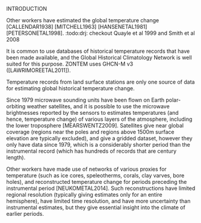INTRODUCTION

Other workers have estimated the global temperature change
[CALLENDAR1938] [MITCHELL1963] [HANSENETAL1981]
[PETERSONETAL1998].
:todo:drj: checkout Quayle et al 1999 and Smith et al 2008

It is common to use databases of historical temperature records
that have been made available, and the Global Historical
Climatology Network is well suited for this purpose. ZONTEM uses
GHCN-M v3 ([LAWRIMOREETAL2011]).

Temperature records from land surface stations are only one
source of data for estimating global historical temperature
change.

Since 1979 microwave sounding units have been flown on
Earth polar-orbiting weather satellites, and it is possible to
use the microwave brightnesses reported by the sensors to
estimates temperatures (and hence, temperature change) of
various layers of the atmosphere, including the lower
troposphere [MEARSWENTZ2009].
Satellites give near global coverage (regions near the poles and
regions above 1500m surface elevation are typically excluded),
and give a gridded dataset, however they only have data since
1979, which is a considerably shorter period than the
instrumental record (which has hundreds of records that are
century length). 

Other workers have made use of networks of various proxies for
temperature (such as ice cores, speleotherms, corals, clay varves,
bore holes), and reconstructed temperature change for periods preceding
the instrumental period [NEUKOMETAL2014].
Such reconstructions have
limited regional resolution (typically giving estimates only for
an entire hemisphere), have limited time resolution, and have
more uncertainty than instrumental estimates, but they give
essential insight into the climate of earlier periods.


